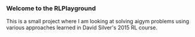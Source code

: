 ### Welcome to the RLPlayground

This is a small project where I am looking at solving aigym problems using various approaches learned in David Silver's 2015 RL course. 


